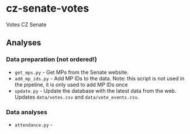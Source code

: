 # cz-senate-votes
Votes CZ Senate

## Analyses

### Data preparation (not ordered!)
- `get_mps.py` - Get MPs from the Senate website.
- `add_mp_ids.py` - Add MP IDs to the data. Note: this script is not used in the pipeline, it is only used to add MP IDs once
- `update.py` - Update the database with the latest data from the web. Updates `data/votes.csv` and `data/vote_events.csv`.

### Data analyses
- `attendance.py` - 